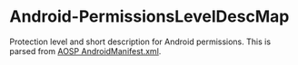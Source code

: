 Android-PermissionsLevelDescMap
=======

Protection level and short description for Android permissions.
This is parsed from [AOSP AndroidManifest.xml](https://github.com/android/platform_frameworks_base/blob/master/core/res/AndroidManifest.xml).